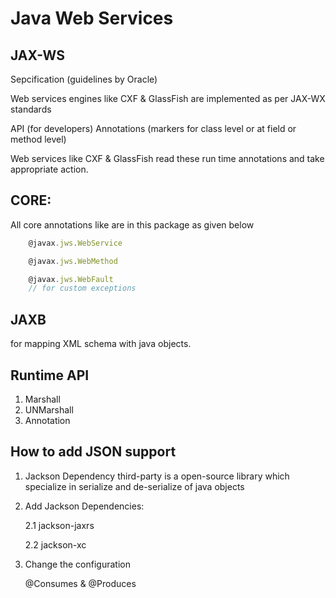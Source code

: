 # Java Web Services

## JAX-WS
Sepcification (guidelines by Oracle)

Web services engines like CXF & GlassFish are implemented as per JAX-WX standards

API (for developers)
Annotations (markers for class level or at field or method level)

Web services like CXF & GlassFish read these run time annotations and take appropriate action.

## CORE:

All core annotations like are in this package as given below
```js
    @javax.jws.WebService

    @javax.jws.WebMethod

    @javax.jws.WebFault
    // for custom exceptions
```

## JAXB

for mapping XML schema with java objects.

## Runtime API

1. Marshall
2. UNMarshall
3. Annotation

## How to add JSON support

1. Jackson Dependency third-party is a open-source library which specialize in serialize and de-serialize of java objects
2. Add Jackson Dependencies:
    
    2.1 jackson-jaxrs

    2.2 jackson-xc
3. Change the configuration

    @Consumes & @Produces


